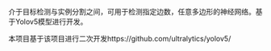 介于目标检测与实例分割之间，可用于检测指定边数，任意多边形的神经网络。基于Yolov5模型进行开发。

本项目基于该项目进行二次开发https://github.com/ultralytics/yolov5/
